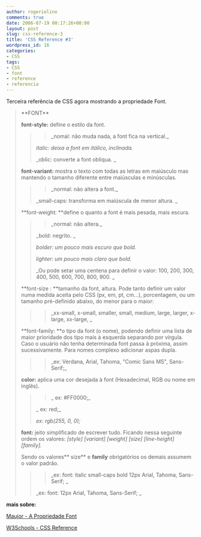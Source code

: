 ```yaml
---
author: rogeriolino
comments: true
date: 2006-07-19 00:17:26+00:00
layout: post
slug: css-reference-3
title: 'CSS Reference #3'
wordpress_id: 16
categories:
- CSS
tags:
- CSS
- font
- reference
- referencia
---
```


Terceira referência de CSS agora mostrando a propriedade Font.


<blockquote>**FONT**

**font-style:** define o estilo da font.

> 
> <blockquote>_nomal: não muda nada, a font fica na vertical._

_italic: deixa a font em itálico, inclinada._

_oblic: converte a font oblíqua. _</blockquote>
> 
> 
**font-variant:** mostra o texto com todas as letras em maiúsculo mas mantendo o tamanho diferente entre maiúsculas e minúsculas.

> 
> <blockquote>_normal: não altera a font._

_small-caps: transforma em maiúscula de menor altura. _</blockquote>
> 
> 
**font-weight: **define o quanto a font é mais pesada, mais escura.

> 
> <blockquote>_normal: não altera._

_bold: negrito. _

_bolder: um pouco mais escuro que bold._

_lighter: um pouco mais claro que bold._

_Ou pode setar uma centena para definir o valor: 100, 200, 300, 400, 500, 600, 700, 800, 900. _</blockquote>
> 
> 
**font-size : **tamanho da font, altura. Pode tanto definir um valor numa medida aceita pelo CSS (px, em, pt, cm...), porcentagem, ou um tamanho pré-definido abaixo, do menor para o maior:

> 
> <blockquote>_xx-small, x-small, smaller, small, medium, large, larger, x-large, xx-large, _</blockquote>
> 
> 
**font-family: **o tipo da font (o nome), podendo definir uma lista de maior prioridade dos tipo mais à esquerda separando por vírgula. Caso o usuário não tenha determinada font passa à próxima, assim sucessivamente. Para nomes complexo adicionar aspas dupla.

> 
> <blockquote>_ex: Verdana, Arial, Tahoma, "Comic Sans MS", Sans-Serif;_</blockquote>
> 
> 
**color:** aplica uma cor desejada à font (Hexadecimal, RGB ou nome em inglês).

> 
> <blockquote>_ ex: #FF0000;_

_ ex: red;_

_ex: rgb(255, 0, 0);_</blockquote>
> 
> 
**font:** jeito simplificado de escrever tudo. Ficando nessa seguinte ordem os valores: _[style] [variant] [weight] [size] [line-height] [family]._

Sendo os valores** size** e **family** obrigatórios os demais assumem o valor padrão.

> 
> <blockquote>_ex: font: italic small-caps bold 12px Arial, Tahoma, Sans-Serif; _

_ex: font: 12px Arial, Tahoma, Sans-Serif; _</blockquote>
> 
> 
</blockquote>


**mais sobre:**

[Maujor - A Propriedade Font](http://www.maujor.com/tutorial/fonttut.php)

[W3Schools - CSS Reference](http://www.w3schools.com/css/css_reference.asp#font)
